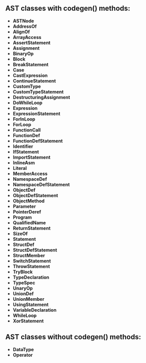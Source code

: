 ## AST classes with codegen() methods:
- **ASTNode**
- **AddressOf**
- **AlignOf**
- **ArrayAccess**
- **AssertStatement**
- **Assignment**
- **BinaryOp**
- **Block**
- **BreakStatement**
- **Case**
- **CastExpression**
- **ContinueStatement**
- **CustomType**
- **CustomTypeStatement**
- **DestructuringAssignment**
- **DoWhileLoop**
- **Expression**
- **ExpressionStatement**
- **ForInLoop**
- **ForLoop**
- **FunctionCall**
- **FunctionDef**
- **FunctionDefStatement**
- **Identifier**
- **IfStatement**
- **ImportStatement**
- **InlineAsm**
- **Literal**
- **MemberAccess**
- **NamespaceDef**
- **NamespaceDefStatement**
- **ObjectDef**
- **ObjectDefStatement**
- **ObjectMethod**
- **Parameter**
- **PointerDeref**
- **Program**
- **QualifiedName**
- **ReturnStatement**
- **SizeOf**
- **Statement**
- **StructDef**
- **StructDefStatement**
- **StructMember**
- **SwitchStatement**
- **ThrowStatement**
- **TryBlock**
- **TypeDeclaration**
- **TypeSpec**
- **UnaryOp**
- **UnionDef**
- **UnionMember**
- **UsingStatement**
- **VariableDeclaration**
- **WhileLoop**
- **XorStatement**
## AST classes without codegen() methods:
- **DataType**
- **Operator**
